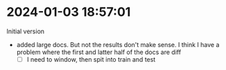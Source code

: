# 2024-01-03 18:57:01

Initial version

- added large docs. But not the results don't make sense. I think I have a problem where the first and latter half of the docs are diff
  - [ ] I need to window, then spit into train and test
